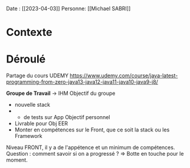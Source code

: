 Date : [[2023-04-03]]
Personne:  [[Michael SABRI]]

# Contexte

# Déroulé

Partage du cours UDEMY
https://www.udemy.com/course/java-latest-programming-from-zero-java13-java12-java11-java10-java9-j8/

**Groupe de Travail** -> IHM
Objectif du groupe
- nouvelle stack
- + de tests sur App 
Objectif personnel
- Livrable pour Obj EER
- Monter en compétences sur le Front, que ce soit  la stack ou les Framework

Niveau FRONT, il y a de l'appétence et un minimum de compétences.
Question : comment savoir si on a progressé ? => Botte en touche pour le moment.